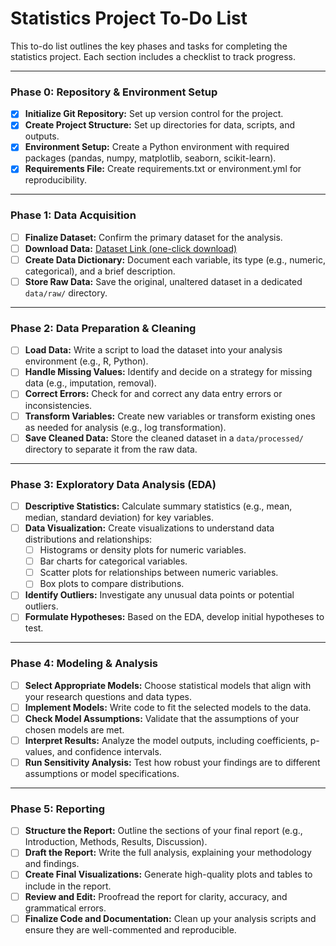 # Statistics Project To-Do List

This to-do list outlines the key phases and tasks for completing the statistics project. Each section includes a checklist to track progress.

---

### Phase 0: Repository & Environment Setup

*   [x] **Initialize Git Repository:** Set up version control for the project.
*   [x] **Create Project Structure:** Set up directories for data, scripts, and outputs.
*   [x] **Environment Setup:** Create a Python environment with required packages (pandas, numpy, matplotlib, seaborn, scikit-learn).
*   [x] **Requirements File:** Create requirements.txt or environment.yml for reproducibility.

---

### Phase 1: Data Acquisition

*   [ ] **Finalize Dataset:** Confirm the primary dataset for the analysis.
*   [ ] **Download Data:** [Dataset Link (one-click download)]('https://www.kaggle.com/datasets/grouplens/movielens-20m-dataset/')
*   [ ] **Create Data Dictionary:** Document each variable, its type (e.g., numeric, categorical), and a brief description.
*   [ ] **Store Raw Data:** Save the original, unaltered dataset in a dedicated `data/raw/` directory.

---

### Phase 2: Data Preparation & Cleaning

*   [ ] **Load Data:** Write a script to load the dataset into your analysis environment (e.g., R, Python).
*   [ ] **Handle Missing Values:** Identify and decide on a strategy for missing data (e.g., imputation, removal).
*   [ ] **Correct Errors:** Check for and correct any data entry errors or inconsistencies.
*   [ ] **Transform Variables:** Create new variables or transform existing ones as needed for analysis (e.g., log transformation).
*   [ ] **Save Cleaned Data:** Store the cleaned dataset in a `data/processed/` directory to separate it from the raw data.

---

### Phase 3: Exploratory Data Analysis (EDA)

*   [ ] **Descriptive Statistics:** Calculate summary statistics (e.g., mean, median, standard deviation) for key variables.
*   [ ] **Data Visualization:** Create visualizations to understand data distributions and relationships:
    *   [ ] Histograms or density plots for numeric variables.
    *   [ ] Bar charts for categorical variables.
    *   [ ] Scatter plots for relationships between numeric variables.
    *   [ ] Box plots to compare distributions.
*   [ ] **Identify Outliers:** Investigate any unusual data points or potential outliers.
*   [ ] **Formulate Hypotheses:** Based on the EDA, develop initial hypotheses to test.

---

### Phase 4: Modeling & Analysis

*   [ ] **Select Appropriate Models:** Choose statistical models that align with your research questions and data types.
*   [ ] **Implement Models:** Write code to fit the selected models to the data.
*   [ ] **Check Model Assumptions:** Validate that the assumptions of your chosen models are met.
*   [ ] **Interpret Results:** Analyze the model outputs, including coefficients, p-values, and confidence intervals.
*   [ ] **Run Sensitivity Analysis:** Test how robust your findings are to different assumptions or model specifications.

---

### Phase 5: Reporting

*   [ ] **Structure the Report:** Outline the sections of your final report (e.g., Introduction, Methods, Results, Discussion).
*   [ ] **Draft the Report:** Write the full analysis, explaining your methodology and findings.
*   [ ] **Create Final Visualizations:** Generate high-quality plots and tables to include in the report.
*   [ ] **Review and Edit:** Proofread the report for clarity, accuracy, and grammatical errors.
*   [ ] **Finalize Code and Documentation:** Clean up your analysis scripts and ensure they are well-commented and reproducible.
